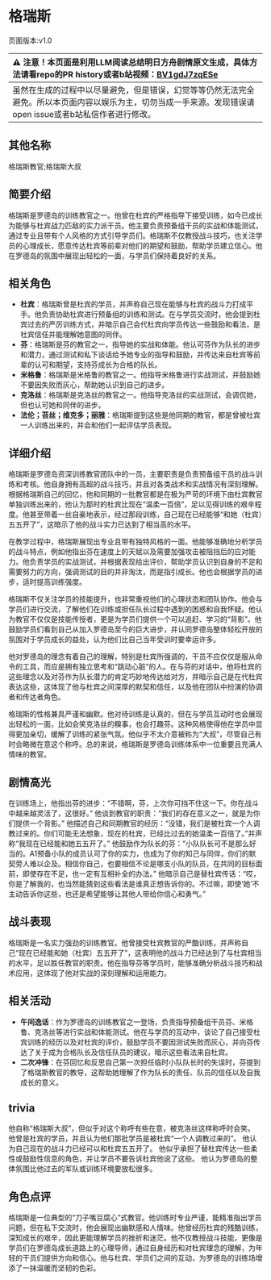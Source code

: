 # 格瑞斯
页面版本:v1.0
 

| :warning: 注意！本页面是利用LLM阅读总结明日方舟剧情原文生成，具体方法请看repo的PR history或者b站视频：[BV1gdJ7zqESe](https://www.bilibili.com/video/BV1gdJ7zqESe/)         |
|:----------------------------|
| 虽然在生成的过程中以尽量避免，但是错误，幻觉等等仍然无法完全避免。所以本页面内容以娱乐为主，切勿当成一手来源。发现错误请open issue或者b站私信作者进行修改。|



## 其他名称
格瑞斯教官;格瑞斯大叔
## 简要介绍
格瑞斯是罗德岛的训练教官之一。他曾在杜宾的严格指导下接受训练，如今已成长为能够与杜宾战力匹敌的实力派干员。他主要负责预备组干员的实战和体能测试，通过专业且带有个人风格的方式引导学员们。格瑞斯不仅教授战斗技巧，也关注学员的心理成长，愿意传达杜宾等前辈对他们的期望和鼓励，帮助学员建立信心。他在罗德岛的氛围中展现出轻松的一面，与学员们保持着良好的关系。
## 相关角色
-   **杜宾**：格瑞斯曾是杜宾的学员，并声称自己现在能够与杜宾的战斗力打成平手。他负责协助杜宾进行预备组的训练和测试。在与学员交流时，他会提到杜宾过去的严厉训练方式，并暗示自己会代杜宾向学员传达一些鼓励和看法，是杜宾信任并能理解她意图的同伴。
-   **芬**：格瑞斯是芬的教官之一，指导她的实战和体能。他认可芬作为队长的进步和潜力，通过测试和私下谈话给予她专业的指导和鼓励，并传达来自杜宾等前辈的认可和期望，支持芬成长为合格的队长。
-   **米格鲁**：格瑞斯是米格鲁的教官之一。他指导米格鲁进行实战测试，并鼓励她不要因失败而灰心，帮助她认识到自己的进步。
-   **克洛丝**：格瑞斯是克洛丝的教官之一。他指导克洛丝的实战测试，会调侃她，但也认可她和同伴的进步。
-   **法伦；苔丝；维克多；丽雅**：格瑞斯提到这些是他同期的教官，都是曾被杜宾一人训练出来的，并会和他们一起评估学员表现。
## 详细介绍
格瑞斯是罗德岛资深训练教官团队中的一员，主要职责是负责预备组干员的战斗训练和考核。他自身拥有高超的战斗技巧，并且对各类战术和实战情况有深刻理解。根据格瑞斯自己的回忆，他和同期的一批教官都是在极为严苛的环境下由杜宾教官单独训练出来的，他认为那时的杜宾比现在“温柔一百倍”，足以见得训练的艰辛程度。他甚至带着一丝自豪地表示，经过那段训练，自己现在已经能够“和她（杜宾）五五开了”，这暗示了他的战斗实力已达到了相当高的水平。

在教学过程中，格瑞斯展现出专业且带有独特风格的一面。他能够准确地分析学员的战斗特点，例如他指出芬在速度上的天赋以及需要加强攻击被阻挡后的应对能力。他负责学员的实战测试，并根据表现给出评价，帮助学员认识到自身的不足和需要努力的方向，强调测试的目的并非淘汰，而是指引成长。他也会根据学员的进步，适时提高训练强度。

格瑞斯不仅关注学员的技能提升，也非常重视他们的心理状态和团队协作。他会与学员们进行交流，了解他们在训练或担任队长过程中遇到的困惑和自我怀疑。他认为教官不仅仅是技能传授者，更是为学员们提供一个可以追赶、学习的“背影”。他鼓励学员们看到自己从加入罗德岛至今的巨大进步，并认同罗德岛整体轻松开放的氛围对于学员成长的益处，认为他们比自己当年受训时要幸运许多。

他对罗德岛的理念有着自己的理解，特别是杜宾所强调的，干员不应仅仅是服从命令的工具，而应是拥有独立思考和“跳动心脏”的人。在与芬的对话中，他将杜宾的这些理念以及对芬作为队长潜力的肯定巧妙地传达给对方，并暗示自己是在代杜宾表达这些，这体现了他与杜宾之间深厚的默契和信任，以及他在团队中扮演的协调者和传达者角色。

格瑞斯的性格兼具严谨和幽默。他对待训练是认真的，但在与学员互动时也会展现出轻松的一面，比如会笑克洛丝的糗事，也会打趣芬。这种风格使得他在学员中显得更加亲切，缓解了训练的紧张气氛。他似乎不太介意被称为“大叔”，尽管自己有时会略微在意这个称呼。总的来说，格瑞斯是罗德岛训练体系中一位重要且充满人情味的教官。
## 剧情高光
在训练场上，他指出芬的进步：“不错啊，芬，上次你可挡不住这一下。你在战斗中越来越灵活了，这很好。”
他谈到教官的职责：“我们的存在意义之一，就是为你们提供一个背影。”
他描述自己和同期教官的经历：“没错，我们是被杜宾一个人调教过来的。你们可能无法想象，现在的杜宾，已经比过去的她温柔一百倍了。”并声称“我现在已经能和她五五开了。”
他鼓励作为队长的芬：“小队队长可不是那么好当的。A1预备小队的成员认可了你的实力，也成为了你的知己与同伴，你们的默契旁人难以企及。相信你自己，也要相信不论是哪支小队的队员，在共同的目标面前，即使存在不足，也一定有互相补全的办法。”
他暗示自己是替杜宾传话：“哎，你是了解我的，也当然能猜到这些看法是谁真正想告诉你的。不过嘛，即使‘她’不主动告诉你这些，也还是希望能够让其他人带给你信心和勇气。”
## 战斗表现
格瑞斯是一名实力强劲的训练教官。他曾接受杜宾教官的严酷训练，并声称自己“现在已经能和她（杜宾）五五开了”，这表明他的战斗力已经达到了与杜宾相当的水平，足以胜任教官的职责。他在指导芬等学员时，能够准确分析战斗技巧和战术应用，这体现了他对实战的深刻理解和运用能力。
## 相关活动
-   **午间逸话**：作为罗德岛的训练教官之一登场，负责指导预备组干员芬、米格鲁、克洛丝等进行实战和体能测试。他在与学员的互动中，谈论了自己接受杜宾训练的经历以及对杜宾的评价，鼓励学员不要因测试失败而灰心，并向芬传达了关于成为合格队长及信任队员的建议，暗示这些看法来自杜宾。
-   **二次冲锋**：在芬回忆和反思自己第一次担任临时小队队长时的失误时，芬提到了格瑞斯教官的教导，这帮助她理解了作为队长的责任、队员的信任以及自我成长的意义。
## trivia
他自称“格瑞斯大叔”，但似乎对这个称呼有些在意，被克洛丝这样称呼时会笑。
他曾是杜宾的学员，并且认为他们那批学员是被杜宾“一个人调教过来的”。
他认为自己现在的战斗力已经可以和杜宾五五开了。
他似乎承担了替杜宾传达一些柔性或鼓励性信息的角色，并让学员不要告诉杜宾他说了这些。
他认为罗德岛的整体氛围比他过去的军队或训练环境要放松很多。
## 角色点评
格瑞斯是一位典型的“刀子嘴豆腐心”式教官。他训练时专业严谨，能精准指出学员问题，但在私下交流时，他会展现出幽默感和人情味。他曾经历杜宾的残酷训练，深知成长的艰辛，因此更能理解学员的挫折和迷茫。他不仅教授战斗技能，更像是学员们在罗德岛成长道路上的心理导师，通过自身经历和对杜宾理念的理解，为年轻的干员们提供方向和信心。他与杜宾、学员们之间的互动，为罗德岛的训练场增添了一抹温暖而坚韧的色彩。
